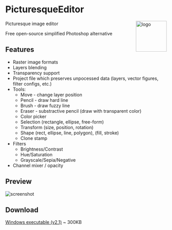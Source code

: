 # PicturesqueEditor

<img alt="logo" src="https://user-images.githubusercontent.com/8505995/52524072-73764b80-2ca1-11e9-8788-12723b36ea31.png" width="96" align=right>

Picturesque image editor

Free open-source simplified Photoshop alternative

## Features
* Raster image formats
* Layers blending
* Transparency support
* Project file which preserves unpocessed data (layers, vector figures, filter configs, etc.)
* Tools:
  * Move - change layer position
  * Pencil - draw hard line
  * Brush - draw fuzzy line
  * Eraser - substractive pencil (draw with transparent color)
  * Color picker
  * Selection (rectangle, ellipse, free-form)
  * Transform (size, position, rotation)
  * Shape (rect, ellipse, line, polygon), (fill, stroke)
  * Clone stamp
* Filters
  * Brightness/Contrast
  * Hue/Saturation
  * Grayscale/Sepia/Negative
* Channel mixer / opacity

## Preview
![screenshot](https://user-images.githubusercontent.com/8505995/52524517-6ad44400-2ca6-11e9-8deb-40d348018587.png)

## Download

[Windows executable (v2.1)](https://github.com/liole/PicturesqueEditor/releases/download/v2.1/Picturesque.Editor.v2.1.exe) ~ 300KB
